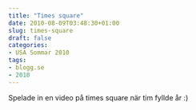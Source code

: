 ```yaml
---
title: "Times square"
date: 2010-08-09T03:48:30+01:00
slug: times-square
draft: false
categories:
- USA Sommar 2010
tags:
- blogg.se
- 2010
---
```

Spelade in en video på times square när tim fyllde år :)